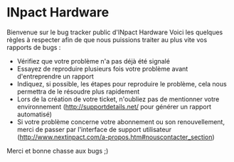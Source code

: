 # INpact Hardware


Bienvenue sur le bug tracker public d'INpact Hardware 
Voici les quelques règles à respecter afin de que nous puissions traiter au plus vite vos rapports de bugs :

* Vérifiez que votre problème n'a pas déjà été signalé 
* Essayez de reproduire plusieurs fois votre problème avant d'entreprendre un rapport
* Indiquez, si possible, les étapes pour reproduire le problème, cela nous permettra de le résoudre plus rapidement
* Lors de la création de votre ticket, n'oubliez pas de mentionner votre environnement (http://supportdetails.net/ pour générer un rapport automatisé)
* Si votre problème concerne votre abonnement ou son renouvellement, merci de passer par l'interface de support utilisateur (http://www.nextinpact.com/a-propos.htm#nouscontacter_section)

Merci et bonne chasse aux bugs ;)
